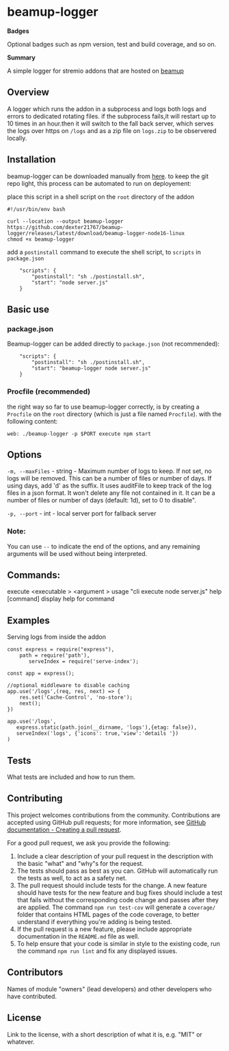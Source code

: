 # beamup-logger  

**Badges** 

Optional badges such as npm version, test and build coverage, and so on.

**Summary** 

A simple logger for stremio addons that are hosted on [beamup](https://github.com/Stremio/stremio-beamup)

## Overview

A logger which runs the addon in a subprocess and logs both logs and errors to dedicated rotating files. 
if the subprocess fails,it will restart up to 10 times in an hour.then it will switch to the fall back server, which serves the logs over https on `/logs` and as a zip file on `logs.zip` to be observered locally. 

## Installation

beamup-logger can be downloaded manually from [here](https://github.com/dexter21767/beamup-logger/releases/latest/download/beamup-logger-node16-linux).
to keep the git repo light, this process can be automated to run on deployement:

place this script in a shell script on the `root` directory of the addon

```
#!/usr/bin/env bash

curl --location --output beamup-logger https://github.com/dexter21767/beamup-logger/releases/latest/download/beamup-logger-node16-linux
chmod +x beamup-logger

```

add a `postinstall` command to execute the shell script, to `scripts` in `package.json`

```
	"scripts": {
		"postinstall": "sh ./postinstall.sh",
		"start": "node server.js"
	}
```


## Basic use

### package.json

Beamup-logger can be added directly to `package.json` (not recommended):
```
	"scripts": {
		"postinstall": "sh ./postinstall.sh",
		"start": "beamup-logger node server.js"
	}
```


### Procfile (recommended)

the right way so far to use beamup-logger correctly, is by creating a `Procfile` on the `root` directory (which is just a file named `Procfile`). with the following content:
```
web: ./beamup-logger -p $PORT execute npm start
```

## Options 

  `-m, --maxFiles` - string - Maximum number of logs to keep. If not set, no logs will be removed. This can be a number of files or number of days. If using days, add 'd' as the suffix. It uses auditFile to keep track of the log files in a json format. It won't delete any file not contained in it. It can be a number of files or number of days (default: 1d), set to 0 to disable".

  `-p, --port` - int - local server port for fallback server


### Note:

You can use `--` to indicate the end of the options, and any remaining arguments will be used without being interpreted.

## Commands:

  execute <executable <string>> <argument <string>>  usage "cli execute node server.js"
  help [command]                                     display help for command


## Examples

Serving logs from inside the addon 

```
const express = require("express"),
   	path = require('path'),
	   serveIndex = require('serve-index');

const app = express();

//optional middleware to disable caching 
app.use('/logs',(req, res, next) => {
	res.set('Cache-Control', 'no-store');
	next();
})

app.use('/logs', 
   express.static(path.join(__dirname, 'logs'),{etag: false}), 
   serveIndex('logs', {'icons': true,'view':'details '})
)

```


## Tests

What tests are included and how to run them. 

## Contributing

This project welcomes contributions from the community. Contributions are
accepted using GitHub pull requests; for more information, see 
[GitHub documentation - Creating a pull request](https://help.github.com/articles/creating-a-pull-request/).

For a good pull request, we ask you provide the following:

1. Include a clear description of your pull request in the description
   with the basic "what" and "why"s for the request.
2. The tests should pass as best as you can. GitHub will automatically run
   the tests as well, to act as a safety net.
3. The pull request should include tests for the change. A new feature should
   have tests for the new feature and bug fixes should include a test that fails
   without the corresponding code change and passes after they are applied.
   The command `npm run test-cov` will generate a `coverage/` folder that
   contains HTML pages of the code coverage, to better understand if everything
   you're adding is being tested.
4. If the pull request is a new feature, please include appropriate documentation 
   in the `README.md` file as well.
5. To help ensure that your code is similar in style to the existing code,
   run the command `npm run lint` and fix any displayed issues.

## Contributors

Names of module "owners" (lead developers) and other developers who 
have contributed.

## License

Link to the license, with a short description of what it is, 
e.g. "MIT" or whatever.  